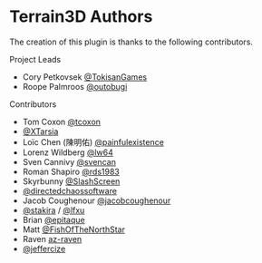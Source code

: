 ﻿# Terrain3D Authors

The creation of this plugin is thanks to the following contributors.

Project Leads
* Cory Petkovsek [@TokisanGames](https://github.com/TokisanGames)
* Roope Palmroos [@outobugi](https://github.com/outobugi)

Contributors
* Tom Coxon [@tcoxon](https://github.com/tcoxon)
* [@XTarsia](https://github.com/XTarsia)
* Loïc Chen (陳明佑) [@painfulexistence](https://github.com/painfulexistence)
* Lorenz Wildberg [@lw64](https://github.com/lw64)
* Sven Cannivy [@svencan](https://github.com/svencan)
* Roman Shapiro [@rds1983](https://github.com/rds1983)
* Skyrbunny [@SlashScreen](https://github.com/SlashScreen)
* [@directedchaossoftware](https://github.com/directedchaossoftware)
* Jacob Coughenour [@jacobcoughenour](https://github.com/jacobcoughenour)
* [@stakira](https://github.com/stakira) / [@lfxu](https://github.com/lfxu)
* Brian [@epitaque](https://github.com/epitaque)
* Matt [@FishOfTheNorthStar](https://github.com/FishOfTheNorthStar)
* Raven [az-raven](https://github.com/az-raven)
* [@jeffercize](https://github.com/jeffercize)